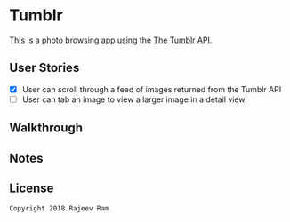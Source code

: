 # Tumblr

This is a photo browsing app using the [The Tumblr API](https://www.tumblr.com/docs/en/api/v2#posts).

## User Stories

- [X] User can scroll through a feed of images returned from the Tumblr API
- [ ] User can tab an image to view a larger image in a detail view

## Walkthrough

## Notes

## License

    Copyright 2018 Rajeev Ram
